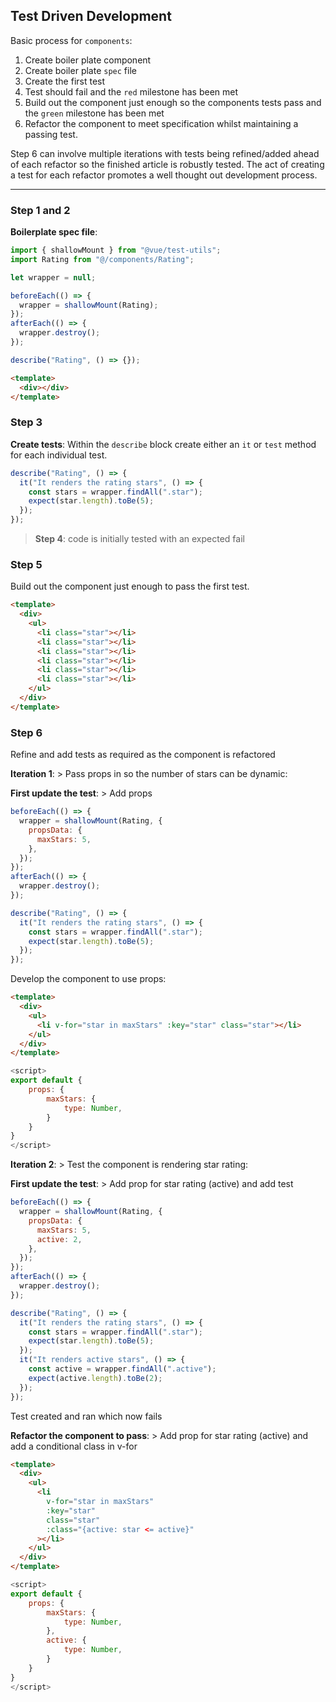 ## Test Driven Development

Basic process for `components`:

1. Create boiler plate component
2. Create boiler plate `spec` file
3. Create the first test
4. Test should fail and the `red` milestone has been met
5. Build out the component just enough so the components tests pass and the `green` milestone has been met
6. Refactor the component to meet specification whilst maintaining a passing test.

Step 6 can involve multiple iterations with tests being refined/added ahead of each refactor so the finished article is robustly tested. The act of creating a test for each refactor promotes a well thought out development process.

---

### Step 1 and 2

**Boilerplate spec file**:

```js
import { shallowMount } from "@vue/test-utils";
import Rating from "@/components/Rating";

let wrapper = null;

beforeEach(() => {
  wrapper = shallowMount(Rating);
});
afterEach(() => {
  wrapper.destroy();
});

describe("Rating", () => {});
```

```html
<template>
  <div></div>
</template>
```

### Step 3

**Create tests**:
Within the `describe` block create either an `it` or `test` method for each individual test.

```js
describe("Rating", () => {
  it("It renders the rating stars", () => {
    const stars = wrapper.findAll(".star");
    expect(star.length).toBe(5);
  });
});
```

> **Step 4**: code is initially tested with an expected fail

### Step 5

Build out the component just enough to pass the first test.

```html
<template>
  <div>
    <ul>
      <li class="star"></li>
      <li class="star"></li>
      <li class="star"></li>
      <li class="star"></li>
      <li class="star"></li>
      <li class="star"></li>
    </ul>
  </div>
</template>
```

### Step 6

Refine and add tests as required as the component is refactored

**Iteration 1**: > Pass props in so the number of stars can be dynamic:

**First update the test**: > Add props

```js
beforeEach(() => {
  wrapper = shallowMount(Rating, {
    propsData: {
      maxStars: 5,
    },
  });
});
afterEach(() => {
  wrapper.destroy();
});

describe("Rating", () => {
  it("It renders the rating stars", () => {
    const stars = wrapper.findAll(".star");
    expect(star.length).toBe(5);
  });
});
```

Develop the component to use props:

```html
<template>
  <div>
    <ul>
      <li v-for="star in maxStars" :key="star" class="star"></li>
    </ul>
  </div>
</template>
```

```js
<script>
export default {
    props: {
        maxStars: {
            type: Number,
        }
    }
}
</script>
```

**Iteration 2**: > Test the component is rendering star rating:

**First update the test**: > Add prop for star rating (active) and add test

```js
beforeEach(() => {
  wrapper = shallowMount(Rating, {
    propsData: {
      maxStars: 5,
      active: 2,
    },
  });
});
afterEach(() => {
  wrapper.destroy();
});

describe("Rating", () => {
  it("It renders the rating stars", () => {
    const stars = wrapper.findAll(".star");
    expect(star.length).toBe(5);
  });
  it("It renders active stars", () => {
    const active = wrapper.findAll(".active");
    expect(active.length).toBe(2);
  });
});
```

Test created and ran which now fails

**Refactor the component to pass**: > Add prop for star rating (active) and add a conditional class in v-for

```html
<template>
  <div>
    <ul>
      <li
        v-for="star in maxStars"
        :key="star"
        class="star"
        :class="{active: star <= active}"
      ></li>
    </ul>
  </div>
</template>
```

```js
<script>
export default {
    props: {
        maxStars: {
            type: Number,
        },
        active: {
            type: Number,
        }
    }
}
</script>
```
